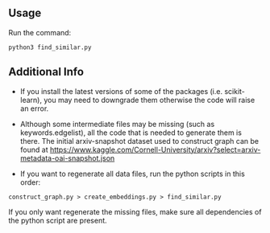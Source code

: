 ## Usage

Run the command:

```
python3 find_similar.py
```

## Additional Info

- If you install the latest versions of some of the packages (i.e. scikit-learn), you may need to downgrade them otherwise the code will raise an error.

- Although some intermediate files may be missing (such as keywords.edgelist), all the code that is needed to generate them is there. The initial arxiv-snapshot dataset used to construct graph can be found at
  https://www.kaggle.com/Cornell-University/arxiv?select=arxiv-metadata-oai-snapshot.json

* If you want to regenerate all data files, run the python scripts in this order:

```
construct_graph.py > create_embeddings.py > find_similar.py

```

If you only want regenerate the missing files, make sure all dependencies of the python script are present.
